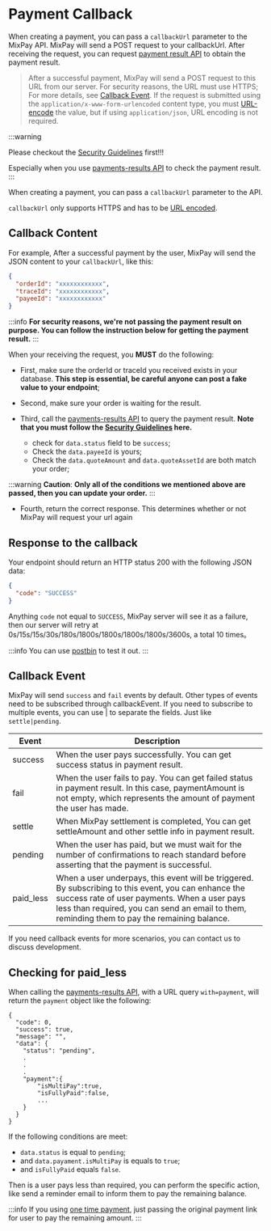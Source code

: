# Payment Callback

When creating a payment, you can pass a `callbackUrl` parameter to the MixPay API. MixPay will send a POST request to your callbackUrl. After receiving the request, you can request [payment result API](/api/payments/payments-results) to obtain the payment result.


> After a successful payment, MixPay will send a POST request to this URL from our server. For security reasons, the URL must use HTTPS; For more details, see [Callback Event](/api/payments/payment-callback). 
If the request is submitted using the `application/x-www-form-urlencoded` content type, you must [URL-encode](https://www.w3schools.com/tags/ref_urlencode.ASP) the value, but if using `application/json`, URL encoding is not required. 

:::warning

Please checkout the [Security Guidelines](/guides/security-guidelines) first!!! 

Especially when you use [payments-results API](/api/payments/payments-results) to check the payment result. 
:::

When creating a payment, you can pass a `callbackUrl` parameter to the API. 

`callbackUrl` only supports HTTPS and has to be [URL encoded](https://www.w3schools.com/tags/ref_urlencode.ASP).

## Callback Content

For example, After a successful payment by the user, MixPay will send the JSON content to your `callbackUrl`, like this:

```json
{
  "orderId": "xxxxxxxxxxxx",
  "traceId": "xxxxxxxxxxxx",
  "payeeId": "xxxxxxxxxxxx"
}
```

:::info
**For security reasons, we're not passing the payment result on purpose. You can follow the instruction below for getting the payment result.**
:::

When your receiving the request, you **MUST** do the following:

- First, make sure the orderId or traceId you received exists in your database. **This step is essential, be careful anyone can post a fake value to your endpoint**;

- Second, make sure your order is waiting for the result.

- Third, call the [payments-results API](/api/payments/payments-results) to query the payment result. **Note that you must follow the [Security Guidelines](/guides/security-guidelines) here.**

  * check for `data.status` field to be `success`;
  * Check the `data.payeeId` is yours;
  * Check the `data.quoteAmount` and `data.quoteAssetId` are both match your order;

:::warning
**Caution**: **Only all of the conditions we mentioned above are passed, then you can update your order.**
:::

- Fourth, return the correct response. This determines whether or not MixPay will request your url again


## Response to the callback

Your endpoint should return an HTTP status 200 with the following JSON data:

```json
{  
  "code": "SUCCESS"
}
```

Anything `code` not equal to `SUCCESS`, MixPay server will see it as a failure, then our server will retry at 0s/15s/15s/30s/180s/1800s/1800s/1800s/1800s/3600s, a total 10 times。

:::info
You can use [postbin](https://www.toptal.com/developers/postbin/) to test it out.
:::

## Callback Event

MixPay will send `success` and `fail` events by default. Other types of events need to be subscribed through callbackEvent. If you need to subscribe to multiple events, you can use | to separate the fields. Just like `settle|pending`. 

| Event| Description|
| --- | --- |
| success | When the user pays successfully. You can get success status in payment result. |
| fail | When the user fails to pay. You can get failed status in payment result. In this case, paymentAmount is not empty, which represents the amount of payment the user has made.|
| settle | When MixPay settlement is completed, You can get settleAmount and other settle info in payment result.|
| pending | When the user has paid, but we must wait for the number of confirmations to reach standard before asserting that the payment is successful.|
| paid_less | When a user underpays, this event will be triggered. By subscribing to this event, you can enhance the success rate of user payments. When a user pays less than required, you can send an email to them, reminding them to pay the remaining balance. |

If you need callback events for more scenarios, you can contact us to discuss development.


## Checking for paid_less

When calling the  [payments-results API](/api/payments/payments-results), with a URL query `with=payment`, will return the `payment` object like the following:

```
{
  "code": 0,
  "success": true,
  "message": "",
  "data": {
    "status": "pending",
    .
    .
    .
    "payment":{
        "isMultiPay":true,
        "isFullyPaid":false,
        ...
    }
  }
}
```

If the following conditions are meet: 

- `data.status` is equal to `pending`;
- and `data.payament.isMultiPay` is equals to `true`;
- and `isFullyPaid` equals `false`.

Then is a user pays less than required, you can perform the specific action, like send a reminder email to inform them to pay the remaining balance.

:::info
If you using [one time payment](/api/payments/one-time-payment), just passing the original payment link for user to pay the remaining amount.
:::